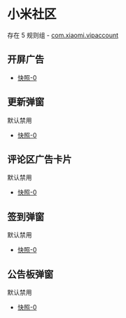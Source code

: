 # 小米社区

存在 5 规则组 - [com.xiaomi.vipaccount](/src/apps/com.xiaomi.vipaccount.ts)

## 开屏广告

- [快照-0](https://i.gkd.li/import/12841023)

## 更新弹窗

默认禁用

- [快照-0](https://i.gkd.li/import/12642466)

## 评论区广告卡片

默认禁用

- [快照-0](https://i.gkd.li/import/12642459)

## 签到弹窗

默认禁用

- [快照-0](https://i.gkd.li/import/13328271)

## 公告板弹窗

默认禁用

- [快照-0](https://i.gkd.li/import/13400617)
